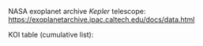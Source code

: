 NASA exoplanet archive *Kepler* telescope:
https://exoplanetarchive.ipac.caltech.edu/docs/data.html

KOI table (cumulative list):











